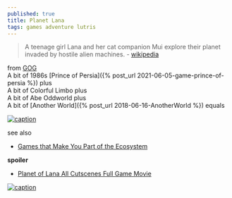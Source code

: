 ```yaml
---
published: true
title: Planet Lana
tags: games adventure lutris
---
```

> A teenage girl Lana and her cat companion Mui explore their planet invaded by hostile alien machines. - [wikipedia](https://en.wikipedia.org/wiki/Planet_of_Lana)

from [GOG](https://www.gog.com/fr/game/planet_of_lana)  
A bit of 1986s [Prince of Persia]({% post_url 2021-06-05-game-prince-of-persia %}) plus  
A bit of Colorful Limbo plus  
A bit of Abe Oddworld plus  
A bit of [Another World]({% post_url 2018-06-16-AnotherWorld %}) equals  

[![caption](https://upload.wikimedia.org/wikipedia/en/7/72/Planet_of_Lana_cover_art.jpg)](https://en.wikipedia.org/wiki/Planet_of_Lana)

see also
- [Games that Make You Part of the Ecosystem](https://www.youtube.com/watch?v=ZFBUFFr4GmQ)

**spoiler**
- [Planet of Lana All Cutscenes Full Game Movie](https://www.youtube.com/watch?v=BoC7S2DnwhM)

[![caption](https://img.youtube.com/vi/BoC7S2DnwhM/0.jpg)](https://www.youtube.com/watch?v=BoC7S2DnwhM)